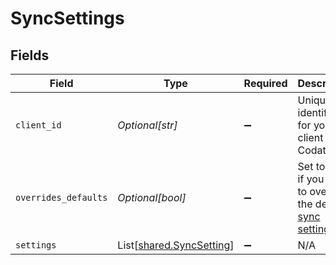 # SyncSettings


## Fields

| Field                                                                                                                           | Type                                                                                                                            | Required                                                                                                                        | Description                                                                                                                     |
| ------------------------------------------------------------------------------------------------------------------------------- | ------------------------------------------------------------------------------------------------------------------------------- | ------------------------------------------------------------------------------------------------------------------------------- | ------------------------------------------------------------------------------------------------------------------------------- |
| `client_id`                                                                                                                     | *Optional[str]*                                                                                                                 | :heavy_minus_sign:                                                                                                              | Unique identifier for your client in Codat.                                                                                     |
| `overrides_defaults`                                                                                                            | *Optional[bool]*                                                                                                                | :heavy_minus_sign:                                                                                                              | Set to `True` if you want to override the default [sync settings](https://docs.codat.io/knowledge-base/advanced-sync-settings). |
| `settings`                                                                                                                      | List[[shared.SyncSetting](../../models/shared/syncsetting.md)]                                                                  | :heavy_minus_sign:                                                                                                              | N/A                                                                                                                             |